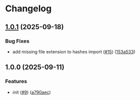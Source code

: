 # Changelog

## [1.0.1](https://github.com/sanity-io/signed-urls/compare/signed-urls-v1.0.0...signed-urls-v1.0.1) (2025-09-18)


### Bug Fixes

* add missing file extension to hashes import ([#15](https://github.com/sanity-io/signed-urls/issues/15)) ([153a533](https://github.com/sanity-io/signed-urls/commit/153a533d1642a2f33716ab8c8d246acc502f2d90))

## 1.0.0 (2025-09-11)


### Features

* init ([#9](https://github.com/sanity-io/signed-urls/issues/9)) ([a790aec](https://github.com/sanity-io/signed-urls/commit/a790aecfcb2774d4d722acba78e6f5179d57a6a9))
